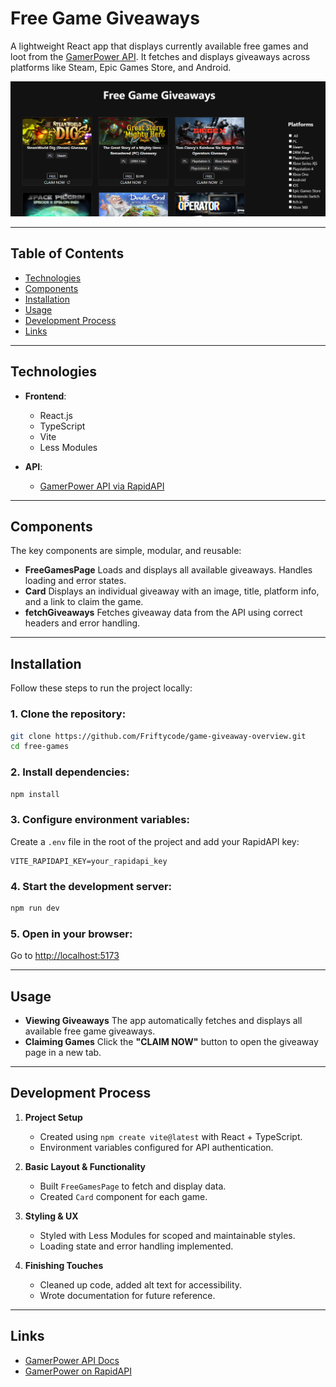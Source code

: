 # Free Game Giveaways

A lightweight React app that displays currently available free games and loot from the [GamerPower API](https://www.gamerpower.com/api-read). It fetches and displays giveaways across platforms like Steam, Epic Games Store, and Android.

![readme.png](src/assets/readme.png)

---

## Table of Contents

- [Technologies](#technologies)
- [Components](#components)
- [Installation](#installation)
- [Usage](#usage)
- [Development Process](#development-process)
- [Links](#links)

---

## Technologies

- **Frontend**:
  - React.js
  - TypeScript
  - Vite
  - Less Modules

- **API**:
  - [GamerPower API via RapidAPI](https://rapidapi.com/digiwalls/api/gamerpower)

---

## Components

The key components are simple, modular, and reusable:

- **FreeGamesPage**
  Loads and displays all available giveaways. Handles loading and error states.
- **Card**
  Displays an individual giveaway with an image, title, platform info, and a link to claim the game.
- **fetchGiveaways**
  Fetches giveaway data from the API using correct headers and error handling.

---

## Installation

Follow these steps to run the project locally:

### 1. Clone the repository:

```bash
git clone https://github.com/Friftycode/game-giveaway-overview.git
cd free-games
```

### 2. Install dependencies:

```bash
npm install
```

### 3. Configure environment variables:

Create a `.env` file in the root of the project and add your RapidAPI key:

```env
VITE_RAPIDAPI_KEY=your_rapidapi_key
```

### 4. Start the development server:

```bash
npm run dev
```

### 5. Open in your browser:

Go to [http://localhost:5173](http://localhost:5173)

---

## Usage

- **Viewing Giveaways**
  The app automatically fetches and displays all available free game giveaways.
- **Claiming Games**
  Click the **"CLAIM NOW"** button to open the giveaway page in a new tab.

---

## Development Process

1. **Project Setup**
   - Created using `npm create vite@latest` with React + TypeScript.
   - Environment variables configured for API authentication.

2. **Basic Layout & Functionality**
   - Built `FreeGamesPage` to fetch and display data.
   - Created `Card` component for each game.

3. **Styling & UX**
   - Styled with Less Modules for scoped and maintainable styles.
   - Loading state and error handling implemented.

4. **Finishing Touches**
   - Cleaned up code, added alt text for accessibility.
   - Wrote documentation for future reference.

---

## Links

- [GamerPower API Docs](https://www.gamerpower.com/api-read)
- [GamerPower on RapidAPI](https://rapidapi.com/digiwalls/api/gamerpower)

